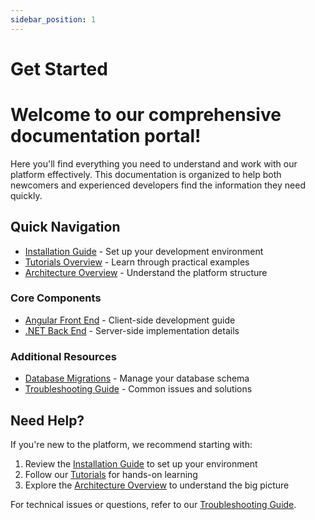 ```yaml
---
sidebar_position: 1
---
```


# Get Started

# Welcome to our comprehensive documentation portal!

Here you'll find everything you need to understand and work with our platform effectively. This documentation is organized to help both newcomers and experienced developers find the information they need quickly.

## Quick Navigation
- [Installation Guide](/docs/installation) - Set up your development environment
- [Tutorials Overview](/docs/category/tutorial---basics) - Learn through practical examples
- [Architecture Overview](/docs/category/architecture) - Understand the platform structure

### Core Components
- [Angular Front End](/docs/tutorial-basics/create-client-page) - Client-side development guide
- [.NET Back End](/docs/tutorial-basics/create-server-page) - Server-side implementation details

### Additional Resources
- [Database Migrations](/docs/database/migrations) - Manage your database schema
- [Troubleshooting Guide](/docs/troubleshooting) - Common issues and solutions

## Need Help?

If you're new to the platform, we recommend starting with:
1. Review the [Installation Guide](/docs/installation) to set up your environment
2. Follow our [Tutorials](/docs/category/tutorial---basics) for hands-on learning
3. Explore the [Architecture Overview](/docs/category/architecture) to understand the big picture

For technical issues or questions, refer to our [Troubleshooting Guide](/docs/troubleshooting).